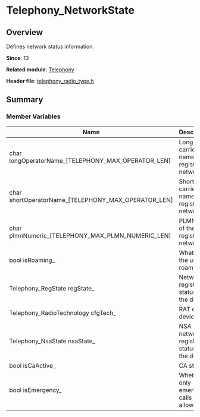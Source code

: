 # Telephony_NetworkState

## Overview

Defines network status information.

**Since**: 13

**Related module**: [Telephony](capi-telephony.md)

**Header file**: [telephony_radio_type.h](capi-telephony-radio-type-h.md)

## Summary

### Member Variables

| Name| Description|
| -- | -- |
| char longOperatorName_[TELEPHONY_MAX_OPERATOR_LEN] | Long carrier name of the registered network.|
| char shortOperatorName_[TELEPHONY_MAX_OPERATOR_LEN] | Short carrier name of the registered network.|
| char plmnNumeric_[TELEPHONY_MAX_PLMN_NUMERIC_LEN] | PLMN code of the registered network.|
| bool isRoaming_ | Whether the user is roaming.|
| Telephony_RegState regState_ | Network registration status of the device.|
| Telephony_RadioTechnology cfgTech_ | RAT of the device.|
| Telephony_NsaState nsaState_ | NSA network registration status of the device.|
| bool isCaActive_ | CA status.|
| bool isEmergency_ | Whether only emergency calls are allowed.|
